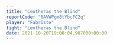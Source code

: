 ```yaml
---
title: "Leotheras the Blind"
reportCode: "6AVWPgm8tYbcFC2q"
player: "Fabrïste"
fight: "Leotheras the Blind"
date: 2021-10-20T19:00:04.987000+00:00
---
```

